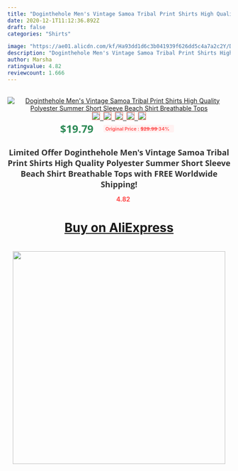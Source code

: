 ```yaml
---
title: "Doginthehole Men's Vintage Samoa Tribal Print Shirts High Quality Polyester Summer Short Sleeve Beach Shirt Breathable Tops"
date: 2020-12-1T11:12:36.892Z
draft: false
categories: "Shirts"

image: "https://ae01.alicdn.com/kf/Ha93dd1d6c3b041939f626dd5c4a7a2c2Y/Doginthehole-Men-s-Vintage-Samoa-Tribal-Print-Shirts-High-Quality-Polyester-Summer-Short-Sleeve-Beach-Shirt.jpg"
description: "Doginthehole Men's Vintage Samoa Tribal Print Shirts High Quality Polyester Summer Short Sleeve Beach Shirt Breathable Tops"
author: Marsha
ratingvalue: 4.82
reviewcount: 1.666
---
```

<br>
<div style="text-align: center;">
<a href="https://s.click.aliexpress.com/e/_9R7WtJ" target="_blank" rel="nofollow noopener noreferrer"><img alt="Doginthehole Men's Vintage Samoa Tribal Print Shirts High Quality Polyester Summer Short Sleeve Beach Shirt Breathable Tops" class="magnifier-image" src="https://ae01.alicdn.com/kf/Ha93dd1d6c3b041939f626dd5c4a7a2c2Y/Doginthehole-Men-s-Vintage-Samoa-Tribal-Print-Shirts-High-Quality-Polyester-Summer-Short-Sleeve-Beach-Shirt.jpg_640x640.jpg">
<br>
<img style="border:1px solid salmon" src="https://ae01.alicdn.com/kf/Ha93dd1d6c3b041939f626dd5c4a7a2c2Y/Doginthehole-Men-s-Vintage-Samoa-Tribal-Print-Shirts-High-Quality-Polyester-Summer-Short-Sleeve-Beach-Shirt.jpg_120x120.jpg">&nbsp;&nbsp;<img style="border:1px solid salmon" src="https://ae01.alicdn.com/kf/Hc38e6584b59d4c73abc9f78f91aaaec66/Doginthehole-Men-s-Vintage-Samoa-Tribal-Print-Shirts-High-Quality-Polyester-Summer-Short-Sleeve-Beach-Shirt.png_120x120.jpg">&nbsp;&nbsp;<img style="border:1px solid salmon" src="https://ae01.alicdn.com/kf/H587b63b77ff04740991d19f77211f5afg/Doginthehole-Men-s-Vintage-Samoa-Tribal-Print-Shirts-High-Quality-Polyester-Summer-Short-Sleeve-Beach-Shirt.jpg_120x120.jpg">&nbsp;&nbsp;<img style="border:1px solid salmon" src="https://ae01.alicdn.com/kf/Hf189b4bf47e0425b8073c7139ace282bv/Doginthehole-Men-s-Vintage-Samoa-Tribal-Print-Shirts-High-Quality-Polyester-Summer-Short-Sleeve-Beach-Shirt.jpg_120x120.jpg">&nbsp;&nbsp;<img style="border:1px solid salmon" src="https://ae01.alicdn.com/kf/H5a7af24c481f48fcaafec87d1add1378d/Doginthehole-Men-s-Vintage-Samoa-Tribal-Print-Shirts-High-Quality-Polyester-Summer-Short-Sleeve-Beach-Shirt.jpg_120x120.jpg"></a></div><br0>
<div style="text-align: center;"><span style="background-color: white; border: 0px; box-sizing: border-box; color: seagreen; display: inline-block; font-family: &quot;open sans&quot; , &quot;arial&quot; , &quot;helvetica&quot; , sans-serif , &quot;heiti&quot;; font-size: 24px; font-stretch: inherit; font-weight: 700; line-height: inherit; margin: 0px 10px 0px 0px; padding: 0px; vertical-align: middle;">$19.79 </span>
<span style="background: rgb(255 , 241 , 241); border-radius: 3px; border: 0px; box-sizing: border-box; color: #ff4747; display: inline-block; font-family: inherit; font-size: 12px; font-stretch: inherit; font-style: inherit; font-variant: inherit; font-weight: 600; line-height: inherit; margin: 0px; padding: 2px 5px; transform: scale(0.9); vertical-align: middle;">Original Price : <b style="text-decoration: line-through;">$29.99 </b> 34%&nbsp;&nbsp;</span></div>
<h1 style="color: #333333; display: inline-block; font-family: &quot;open sans&quot; , &quot;arial&quot; , &quot;helvetica&quot; , sans-serif , &quot;heiti&quot;; font-size: 18px; font-stretch: inherit; font-weight: 700; text-align: center;">Limited Offer Doginthehole Men's Vintage Samoa Tribal Print Shirts High Quality Polyester Summer Short Sleeve Beach Shirt Breathable Tops with FREE Worldwide Shipping!</h1>
<div style="color: #ff4747; text-align: center;">
<img src="https://4.bp.blogspot.com/-M0ZcTcb-5uY/XleCXlxnR4I/AAAAAAAAAEc/OrjgMkXV1oMQFaCRZj5HQwOCBcu3w1FegCPcBGAYYCw/s1600/star.png" style="height: 15px;">&nbsp;<b>4.82</b></div>
<div class="button_cont" align="center"><a class="buynow_a" href="https://s.click.aliexpress.com/e/_9R7WtJ" target="_blank" rel="nofollow noopener noreferrer"><H1>Buy on AliExpress</H1></a></div><br>
<div class="separator" style="clear: both; text-align: center;">
<img src="https://lh3.googleusercontent.com/-pTy5HemUv9M/XlePHvY0dAI/AAAAAAAAAE4/0nX5iRUoIWY8eMW9Dpxeirr157OZliDIgCLcBGAsYHQ/s1600/badge.gif" width="480">
</div>
